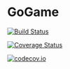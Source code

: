 # GoGame

[![Build Status](https://travis-ci.org/Evizero/GoGame.jl.svg?branch=master)](https://travis-ci.org/Evizero/GoGame.jl)

[![Coverage Status](https://coveralls.io/repos/Evizero/GoGame.jl/badge.svg?branch=master&service=github)](https://coveralls.io/github/Evizero/GoGame.jl?branch=master)

[![codecov.io](http://codecov.io/github/Evizero/GoGame.jl/coverage.svg?branch=master)](http://codecov.io/github/Evizero/GoGame.jl?branch=master)
